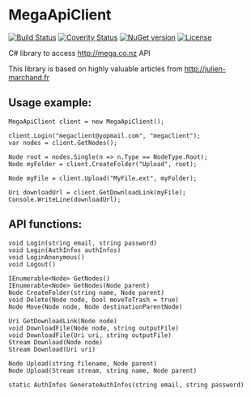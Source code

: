 MegaApiClient
=============

[![Build Status](https://travis-ci.org/gpailler/MegaApiClient.svg?branch=develop)](https://travis-ci.org/gpailler/MegaApiClient)
[![Coverity Status](https://img.shields.io/coverity/scan/5111.svg)](https://scan.coverity.com/projects/5111)
[![NuGet version](https://img.shields.io/nuget/v/MegaApiClient.svg)](https://www.nuget.org/packages/MegaApiClient)
[![License](https://img.shields.io/badge/license-MIT-blue.svg)](https://github.com/gpailler/MegaApiClient/blob/master/LICENSE)

C# library to access http://mega.co.nz API

This library is based on highly valuable articles from http://julien-marchand.fr



Usage example:
---
```
MegaApiClient client = new MegaApiClient();

client.Login("megaclient@yopmail.com", "megaclient");
var nodes = client.GetNodes();

Node root = nodes.Single(n => n.Type == NodeType.Root);
Node myFolder = client.CreateFolder("Upload", root);

Node myFile = client.Upload("MyFile.ext", myFolder);

Uri downloadUrl = client.GetDownloadLink(myFile);
Console.WriteLine(downloadUrl);
```


API functions:
---
```
void Login(string email, string password)
void Login(AuthInfos authInfos)
void LoginAnonymous()
void Logout()

IEnumerable<Node> GetNodes()
IEnumerable<Node> GetNodes(Node parent)
Node CreateFolder(string name, Node parent)
void Delete(Node node, bool moveToTrash = true)
Node Move(Node node, Node destinationParentNode)

Uri GetDownloadLink(Node node)
void DownloadFile(Node node, string outputFile)
void DownloadFile(Uri uri, string outputFile)
Stream Download(Node node)
Stream Download(Uri uri)

Node Upload(string filename, Node parent)
Node Upload(Stream stream, string name, Node parent)

static AuthInfos GenerateAuthInfos(string email, string password)
```
